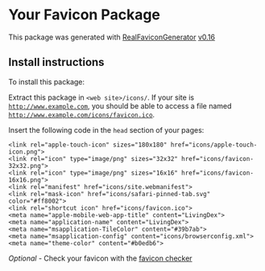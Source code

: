 # Your Favicon Package

This package was generated with [RealFaviconGenerator](https://realfavicongenerator.net/) [v0.16](https://realfavicongenerator.net/change_log#v0.16)

## Install instructions

To install this package:

Extract this package in <code>&lt;web site&gt;/icons/</code>. If your site is <code>http://www.example.com</code>, you should be able to access a file named <code>http://www.example.com/icons/favicon.ico</code>.

Insert the following code in the `head` section of your pages:

    <link rel="apple-touch-icon" sizes="180x180" href="icons/apple-touch-icon.png">
    <link rel="icon" type="image/png" sizes="32x32" href="icons/favicon-32x32.png">
    <link rel="icon" type="image/png" sizes="16x16" href="icons/favicon-16x16.png">
    <link rel="manifest" href="icons/site.webmanifest">
    <link rel="mask-icon" href="icons/safari-pinned-tab.svg" color="#ff8002">
    <link rel="shortcut icon" href="icons/favicon.ico">
    <meta name="apple-mobile-web-app-title" content="LivingDex">
    <meta name="application-name" content="LivingDex">
    <meta name="msapplication-TileColor" content="#39b7ab">
    <meta name="msapplication-config" content="icons/browserconfig.xml">
    <meta name="theme-color" content="#b0edb6">

*Optional* - Check your favicon with the [favicon checker](https://realfavicongenerator.net/favicon_checker)